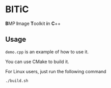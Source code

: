 # BITiC

**B**MP **I**mage **T**oolkit **i**n **C**++

## Usage

`demo.cpp` is an example of how to use it.

You can use CMake to build it.

For Linux users, just run the following command
``` bash
./build.sh
```
